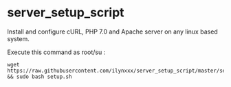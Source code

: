 # server_setup_script
Install and configure cURL, PHP 7.0 and Apache server on any linux based system.

Execute this command as root/su :

```
wget https://raw.githubusercontent.com/ilynxxx/server_setup_script/master/setup.sh && sudo bash setup.sh
```

